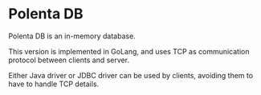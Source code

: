 # Polenta DB

Polenta DB is an in-memory database. 

This version is implemented in GoLang, and uses TCP as communication protocol between clients and server.

Either Java driver or JDBC driver can be used by clients, avoiding them to have to handle TCP details.